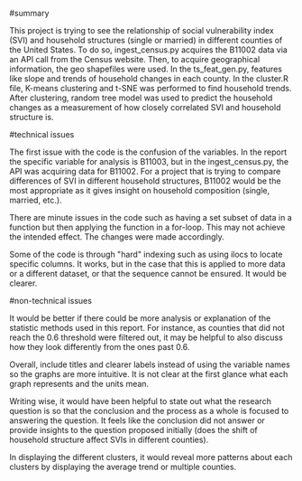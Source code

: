 #summary

This project is trying to see the relationship of social vulnerability index (SVI) and household structures (single or married) in different counties of the United States. To do so, ingest_census.py acquires the B11002 data via an API call from the Census website. Then, to acquire geographical information, the geo shapefiles were used. In the ts_feat_gen.py, features like slope and trends of household changes in each county. In the cluster.R file, K-means clustering and t-SNE was performed to find household trends. After clustering, random tree model was used to predict the household changes as a measurement of how closely correlated SVI and household structure is. 

#technical issues

The first issue with the code is the confusion of the variables. In the report the specific variable for analysis is B11003, but in the ingest_census.py, the API was acquiring data for B11002. 
For a project that is trying to compare differences of SVI in different household structures, B11002 would be the most appropriate as it gives insight on household composition (single, married, etc.).

There are minute issues in the code such as having a set subset of data in a function but then applying the function in a for-loop. This may not achieve the intended effect. The changes were made accordingly. 

Some of the code is through "hard" indexing such as using ilocs to locate specific columns. It works, but in the case that this is applied to more data or a different dataset, or that the sequence cannot be ensured. It would be clearer. 



#non-technical issues

It would be better if there could be more analysis or explanation of the statistic methods used in this report. For instance, as counties that did not reach the 0.6 threshold were filtered out, it may be helpful to also discuss how they look differently from the ones past 0.6. 

Overall, include titles and clearer labels instead of using the variable names so the graphs are more intuitive. It is not clear at the first glance what each graph represents and the units mean. 

Writing wise, it would have been helpful to state out what the research question is so that the conclusion and the process as a whole is focused to answering the question. It feels like the conclusion did not answer or provide insights to the question proposed initially (does the shift of household structure affect SVIs in different counties).

In displaying the different clusters, it would reveal more patterns about each clusters by displaying the average trend or multiple counties.

